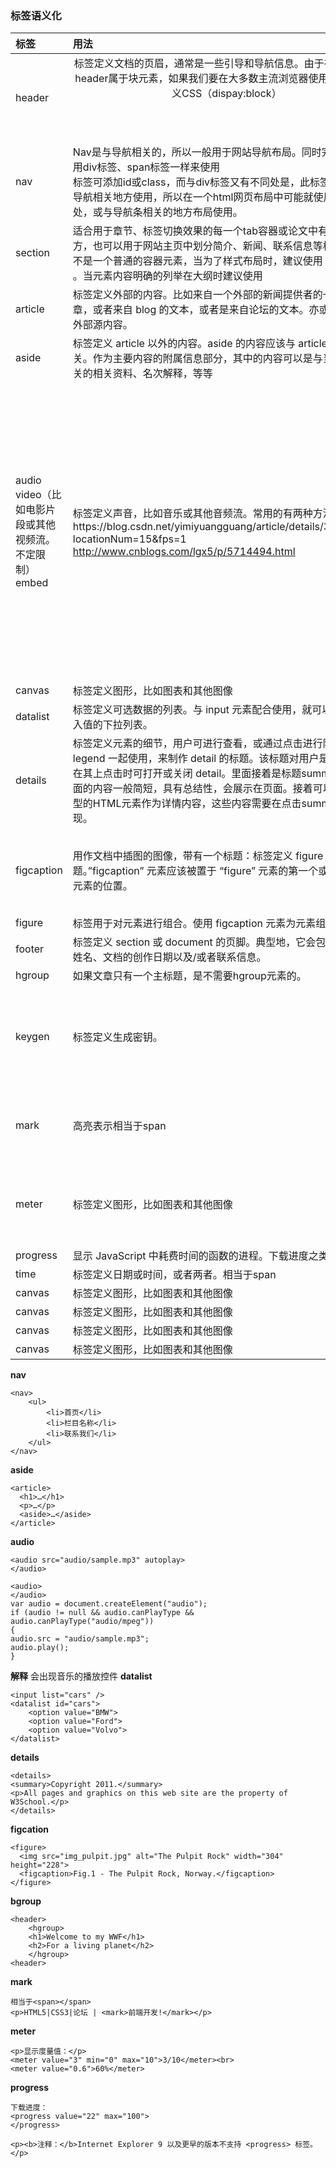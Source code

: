 ### 标签语义化
| 标签      | 用法 | 使用范围  |
| :-------- | :--------| :--|
| header  | <header>标签定义文档的页眉，通常是一些引导和导航信息。由于在HTML5中header属于块元素，如果我们要在大多数主流浏览器使用的话最好定义CSS（dispay:block） |  Internet Explorer 8 以及更早的版本不支持 header 标签。   |
| nav     |   Nav是与导航相关的，所以一般用于网站导航布局。同时完全就像使用div标签、span标签一样来使用<nav>标签可添加id或class，而与div标签又有不同处是，此标签一般只用于导航相关地方使用，所以在一个html网页布局中可能就使用在导航条处，或与导航条相关的地方布局使用。 |  Internet Explorer 8 以及更早的版本不支持 <nav> 标签。  |
| section      |   适合用于章节、标签切换效果的每一个tab容器或论文中有编号的地方，也可以用于网站主页中划分简介、新闻、联系信息等板块[2]。<section>不是一个普通的容器元素，当为了样式布局时，建议使用<div>。当元素内容明确的列举在大纲时建议使用<section> | 所有浏览器都支持 section 标签。  |
| article      |    标签定义外部的内容。比如来自一个外部的新闻提供者的一篇新的文章，或者来自 blog 的文本，或者是来自论坛的文本。亦或是来自其他外部源内容。 | 234  |
| aside      |    标签定义 article 以外的内容。aside 的内容应该与 article 的内容相关。作为主要内容的附属信息部分，其中的内容可以是与当前文章有关的相关资料、名次解释，等等 | 234  |
| audio video（比如电影片段或其他视频流。不定限制） embed    |     标签定义声音，比如音乐或其他音频流。常用的有两种方法见下面https://blog.csdn.net/yimiyuangguang/article/details/38181485?locationNum=15&fps=1       http://www.cnblogs.com/lgx5/p/5714494.html| Internet Explorer 8 以及更早的版本不支持 audio 标签。大多数现代浏览器已经弃用并取消了对浏览器插件的支持，所以如果您希望您的网站可以在普通用户的浏览器上运行，那么依靠 embed 通常是不明智的。  |
| canvas    |   标签定义图形，比如图表和其他图像 | 234  |
| datalist    |    标签定义可选数据的列表。与 input 元素配合使用，就可以制作出输入值的下拉列表。 | 234  |
| details    |   标签定义元素的细节，用户可进行查看，或通过点击进行隐藏。与 legend 一起使用，来制作 detail 的标题。该标题对用户是可见的，当在其上点击时可打开或关闭 detail。里面接着是标题summary，这里面的内容一般简短，具有总结性，会展示在页面。接着可以跟任意类型的HTML元素作为详情内容，这些内容需要在点击summary才会呈现。 | 目前只有 Chrome 和 Safari 6 支持 details 标签。  |
| figcaption    |   用作文档中插图的图像，带有一个标题：标签定义 figure 元素的标题。”figcaption” 元素应该被置于 “figure” 元素的第一个或最后一个子元素的位置。 | Internet Explorer 8 以及更早的版本不支持 figcaption 标签。  |
| figure    |   标签用于对元素进行组合。使用 figcaption 元素为元素组添加标题。 |所有都支持 |
| footer    |   标签定义 section 或 document 的页脚。典型地，它会包含创作者的姓名、文档的创作日期以及/或者联系信息。 | 234  |
| hgroup    |   如果文章只有一个主标题，是不需要hgroup元素的。 | 234  |
| keygen    |   标签定义生成密钥。 | Firefox, Chrome, Opera 以及 Safari 6 支持 keygen 标签。  |
| mark    | 高亮表示相当于span  |Internet Explorer 8 以及更早的版本不支持 mark 标签 |
| meter    |   标签定义图形，比如图表和其他图像 | Firefox, Chrome, Opera 以及 Safari 6 支持 <meter> 标签。meter 标签不应用于指示进度（在进度条中）。如果标记进度条，请使用 progress 标签。  |
| progress    |   显示 JavaScript 中耗费时间的函数的进程。下载进度之类的 | 234  |
| time    |   标签定义日期或时间，或者两者。相当于span | 234  |
| canvas    |   标签定义图形，比如图表和其他图像 | 234  |
| canvas    |   标签定义图形，比如图表和其他图像 | 234  |
| canvas    |   标签定义图形，比如图表和其他图像 | 234  |
| canvas    |   标签定义图形，比如图表和其他图像 | 234  |


**nav**
```htmlbars
<nav> 
	<ul> 
		<li>首页</li> 
		<li>栏目名称</li> 
		<li>联系我们</li> 
	</ul> 
</nav> 
```
**aside**
```htmlbars
<article>
  <h1>…</h1>
  <p>…</p>
  <aside>…</aside>
</article>
```
**audio**
```htmlbars
<audio src="audio/sample.mp3" autoplay>
</audio>
```
```htmlbars
<audio>
</audio>
var audio = document.createElement("audio");
if (audio != null && audio.canPlayType && audio.canPlayType("audio/mpeg"))
{
audio.src = "audio/sample.mp3";
audio.play();
}
```
**解释**   会出现音乐的播放控件
**datalist**
```htmlbars
<input list="cars" />
<datalist id="cars">
	<option value="BMW">
	<option value="Ford">
	<option value="Volvo">
</datalist>
```
**details**
```htmlbars
<details>
<summary>Copyright 2011.</summary>
<p>All pages and graphics on this web site are the property of W3School.</p>
</details>
```
**figcation**
```htmlbars
<figure>
  <img src="img_pulpit.jpg" alt="The Pulpit Rock" width="304" height="228">
  <figcaption>Fig.1 - The Pulpit Rock, Norway.</figcaption>
</figure>
```
**bgroup**
```htmlbars
<header>
	<hgroup>
	<h1>Welcome to my WWF</h1>
	<h2>For a living planet</h2>
	</hgroup>
<header>
```
**mark**
```htmlbars
相当于<span></span>
<p>HTML5|CSS3|论坛 | <mark>前端开发!</mark></p> 
```
**meter**
```htmlbars
<p>显示度量值：</p>
<meter value="3" min="0" max="10">3/10</meter><br>
<meter value="0.6">60%</meter>
```
**progress**
```htmlbars
下载进度：
<progress value="22" max="100">
</progress>

<p><b>注释：</b>Internet Explorer 9 以及更早的版本不支持 <progress> 标签。</p>
```